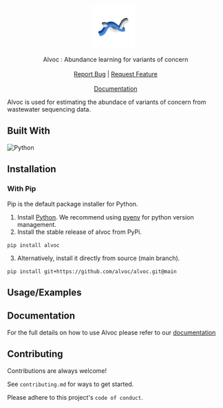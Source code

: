 
<br />
<div align="center">
   <a href="https://github.com/alvoc/alvoc" style="display: inline-flex; align-items: center; text-decoration: none;">
    <img src="assets/logo.svg" alt="Logo" width="100" height="100" style="margin-right: 10px;">
  </a>

  <p align="center">
     Alvoc : Abundance learning for variants of concern
    <br />
    <br />
    <a href="https://github.com/alvoc/alvoc/issues">Report Bug</a>
    |
    <a href="https://github.com/alvoc/alvoc/issues">Request Feature</a>
    <br />
    <br />
    <a href="https://github.com/alvoc/alvoc"> Documentation </a>

  </p>
</div>

Alvoc is used for estimating the abundace of variants of concern from wastewater sequencing data.

## Built With

![Python](https://img.shields.io/badge/python-3670A0?style=for-the-badge&logo=python&logoColor=ffdd54) 
## Installation 
<!-- There are several ways to use this tool

### Executable
You can download the [latest release](https://github.com/alvoc/alvoc/releases/latest) for your platform. Note that we don't provide a windows build since some of our dependencies (pysam) don't support it.  -->

### With Pip
Pip is the default package installer for Python. 

1. Install [Python](https://www.python.org/downloads/). We recommend using [pyenv](https://github.com/pyenv/pyenv) for python version management.
2. Install the stable release of alvoc from PyPi. 
```
pip install alvoc
``` 
3. Alternatively, install it directly from source (main branch).
```
pip install git+https://github.com/alvoc/alvoc.git@main
``` 
## Usage/Examples

<!-- To be filled -->


## Documentation

For the full details on how to use Alvoc please refer to our [documentation](https://alvoc.github.io)

## Contributing

Contributions are always welcome!

See `contributing.md` for ways to get started.

Please adhere to this project's `code of conduct`.

